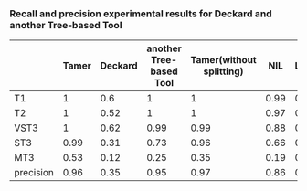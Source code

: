 ### Recall and precision experimental results for Deckard and another Tree-based Tool

|           | Tamer | Deckard | another Tree-based Tool | Tamer(without splitting) | NIL  | LVMapper | NiCad | Siamese | SourcererCC | CCAligner |
| --------- | ----- | ------- | ----------------------- | ------------------------ | ---- | -------- | ----- | ------- | ----------- | --------- |
| T1        | 1     | 0.6     | 1                       | 1                        | 0.99 | 0.99     | 0.98  | 1       | 0.94        | 1         |
| T2        | 1     | 0.52    | 1                       | 1                        | 0.97 | 0.99     | 0.84  | 0.96    | 0.78        | 1         |
| VST3      | 1     | 0.62    | 0.99                    | 0.99                     | 0.88 | 0.98     | 0.97  | 0.85    | 0.54        | 0.99      |
| ST3       | 0.99  | 0.31    | 0.73                    | 0.96                     | 0.66 | 0.81     | 0.52  | 0.59    | 0.12        | 0.65      |
| MT3       | 0.53  | 0.12    | 0.25                    | 0.35                     | 0.19 | 0.19     | 0.02  | 0.14    | 0.01        | 0.14      |
| precision | 0.96  | 0.35    | 0.95                    | 0.97                     | 0.86 | 0.59     | 0.99  | 0.98    | 0.99        | 0.61      |
